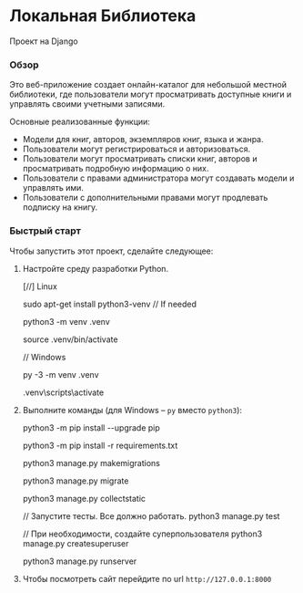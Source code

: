 # Локальная Библиотека
Проект на Django

### Обзор
Это веб-приложение создает онлайн-каталог для небольшой местной библиотеки, где пользователи могут просматривать доступные книги и управлять своими учетными записями.

Основные реализованные функции:
- Модели для книг, авторов, экземпляров книг, языка и жанра.
- Пользователи могут регистрироваться и авторизоваться.
- Пользователи могут просматривать списки книг, авторов и просматривать подробную информацию о них.
- Пользователи с правами администратора могут создавать модели и управлять ими.
- Пользователи с дополнительными правами могут продлевать подписку на книгу.

### Быстрый старт

Чтобы запустить этот проект, сделайте следующее:
1. Настройте среду разработки Python. 
    
    [//] Linux
    
    sudo apt-get install python3-venv    // If needed
    
    python3 -m venv .venv
    
    source .venv/bin/activate

    // Windows
    
    py -3 -m venv .venv
    
    .venv\scripts\activate

2. Выполните команды (для Windows – `py` вместо `python3`):

    python3 -m pip install --upgrade pip
    
    python3 -m pip install -r requirements.txt
    
    python3 manage.py makemigrations
    
    python3 manage.py migrate
    
    python3 manage.py collectstatic

    // Запустите тесты. Все должно работать.
    python3 manage.py test

    // При необходимости, создайте суперпользователя
    python3 manage.py createsuperuser

    python3 manage.py runserver

3. Чтобы посмотреть сайт перейдите по url `http://127.0.0.1:8000`
